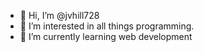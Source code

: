 - 👋 Hi, I’m @jvhill728
- 👀 I’m interested in all things programming.
- 🌱 I’m currently learning web development


<!---
jvhill728/jvhill728 is a ✨ special ✨ repository because its `README.md` (this file) appears on your GitHub profile.
You can click the Preview link to take a look at your changes.
--->
